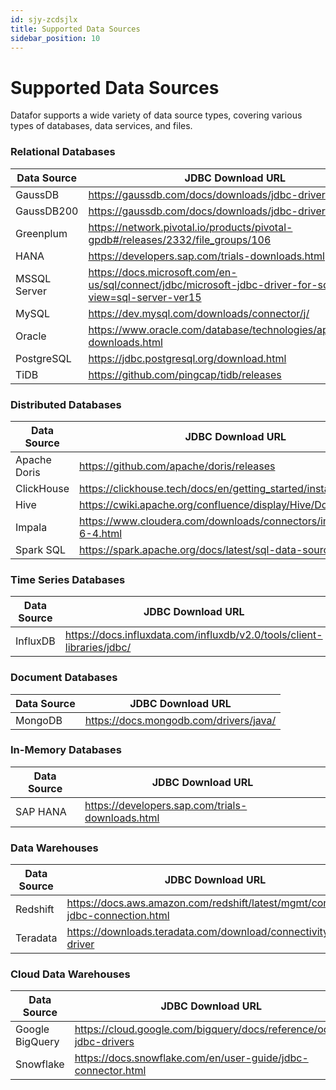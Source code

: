 ```yaml
---
id: sjy-zcdsjlx
title: Supported Data Sources
sidebar_position: 10
---
```


# Supported Data Sources

Datafor supports a wide variety of data source types, covering various types of databases, data services, and files.

### Relational Databases

| Data Source  | JDBC Download URL                                            |
| ------------ | ------------------------------------------------------------ |
| GaussDB      | https://gaussdb.com/docs/downloads/jdbc-driver.html          |
| GaussDB200   | https://gaussdb.com/docs/downloads/jdbc-driver.html          |
| Greenplum    | https://network.pivotal.io/products/pivotal-gpdb#/releases/2332/file_groups/106 |
| HANA         | https://developers.sap.com/trials-downloads.html             |
| MSSQL Server | https://docs.microsoft.com/en-us/sql/connect/jdbc/microsoft-jdbc-driver-for-sql-server?view=sql-server-ver15 |
| MySQL        | https://dev.mysql.com/downloads/connector/j/                 |
| Oracle       | https://www.oracle.com/database/technologies/appdev/jdbc-downloads.html |
| PostgreSQL   | https://jdbc.postgresql.org/download.html                    |
| TiDB         | https://github.com/pingcap/tidb/releases                     |

### Distributed Databases

| Data Source  | JDBC Download URL                                            |
| ------------ | ------------------------------------------------------------ |
| Apache Doris | https://github.com/apache/doris/releases                     |
| ClickHouse   | https://clickhouse.tech/docs/en/getting_started/install/     |
| Hive         | https://cwiki.apache.org/confluence/display/Hive/Downloads   |
| Impala       | https://www.cloudera.com/downloads/connectors/impala/jdbc/2-6-4.html |
| Spark SQL    | https://spark.apache.org/docs/latest/sql-data-sources-jdbc.html |

### Time Series Databases

| Data Source | JDBC Download URL                                            |
| ----------- | ------------------------------------------------------------ |
| InfluxDB    | https://docs.influxdata.com/influxdb/v2.0/tools/client-libraries/jdbc/ |

### Document Databases

| Data Source | JDBC Download URL                      |
| ----------- | -------------------------------------- |
| MongoDB     | https://docs.mongodb.com/drivers/java/ |

### In-Memory Databases

| Data Source | JDBC Download URL                                |
| ----------- | ------------------------------------------------ |
| SAP HANA    | https://developers.sap.com/trials-downloads.html |

### Data Warehouses

| Data Source | JDBC Download URL                                            |
| ----------- | ------------------------------------------------------------ |
| Redshift    | https://docs.aws.amazon.com/redshift/latest/mgmt/configure-jdbc-connection.html |
| Teradata    | https://downloads.teradata.com/download/connectivity/jdbc-driver |

### Cloud Data Warehouses

| Data Source     | JDBC Download URL                                            |
| --------------- | ------------------------------------------------------------ |
| Google BigQuery | https://cloud.google.com/bigquery/docs/reference/odbc-jdbc-drivers |
| Snowflake       | https://docs.snowflake.com/en/user-guide/jdbc-connector.html |

